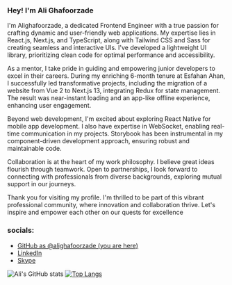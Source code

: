 ### Hey! I'm __Ali Ghafoorzade__

I'm Alighafoorzade, a dedicated Frontend Engineer with a true passion for crafting dynamic and user-friendly web applications. My expertise lies in React.js, Next.js, and TypeScript, along with Tailwind CSS and Sass for creating seamless and interactive UIs. I've developed a lightweight UI library, prioritizing clean code for optimal performance and accessibility.

As a mentor, I take pride in guiding and empowering junior developers to excel in their careers. During my enriching 6-month tenure at Esfahan Ahan, I successfully led transformative projects, including the migration of a website from Vue 2 to Next.js 13, integrating Redux for state management. The result was near-instant loading and an app-like offline experience, enhancing user engagement.

Beyond web development, I'm excited about exploring React Native for mobile app development. I also have expertise in WebSocket, enabling real-time communication in my projects. Storybook has been instrumental in my component-driven development approach, ensuring robust and maintainable code.

Collaboration is at the heart of my work philosophy. I believe great ideas flourish through teamwork. Open to partnerships, I look forward to connecting with professionals from diverse backgrounds, exploring mutual support in our journeys.

Thank you for visiting my profile. I'm thrilled to be part of this vibrant professional community, where innovation and collaboration thrive. Let's inspire and empower each other on our quests for excellence

### socials:

* [GitHub as @alighafoorzade (you are here)](https://github.com/alighafoorzade)
* [LinkedIn](https://linkedin.com/in/ali-ghafoorzade/)
* [Skype](https://join.skype.com/invite/dFQFGEvBmA61)

![Ali's GitHub stats](https://github-readme-stats.vercel.app/api?username=alighafoorzade&show_icons=true&theme=transparent)
[![Top Langs](https://github-readme-stats.vercel.app/api/top-langs/?username=alighafoorzade&theme=transparent)](https://github.com/anuraghazra/github-readme-stats)
